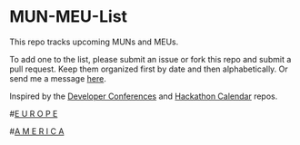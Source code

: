 # MUN-MEU-List

This repo tracks upcoming MUNs and MEUs. 

To add one to the list, please submit an issue or fork this repo and submit a pull request. Keep them organized first by date and then alphabetically. Or send me a message [here](http://theartisangeek.tumblr.com/ask).

Inspired by the [Developer Conferences](https://github.com/MurtzaM/Developer-Conferences) and [Hackathon Calendar](https://github.com/japacible/Hackathon-Calendar) repos.

#[E U R O P E](https://github.com/The-Artisan-Geek/MUN-MEU-List/blob/master/Europe.md)

#[A M E R I C A](https://github.com/The-Artisan-Geek/MUN-MEU-List/blob/master/America.md) 
